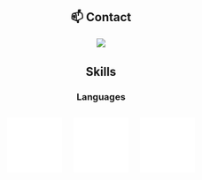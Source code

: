 <div align="center">

## 📫 Contact

<a href="https://skillicons.dev">
  <img src="https://skillicons.dev/icons?i=discord"/>
</a>

## Skills

### Languages

</div>

<div style="display: flex; justify-content: center; align-items: center;">

  <div style="text-align: center; margin: 10px;">
    <img src="./images/cpp-logo.svg"
          style="width: 100px; height: 100px;"
          alt="C++ Logo"
          />
    <br />
  </div>
  
  <div style="text-align: center; margin: 10px;">
    <img src="./images/erlang-logo.svg"
          style="width: 100px; height: 100px;"
          alt="Erlang Logo"
          />
    <br />
  </div>
  
  <div style="text-align: center; margin: 10px;">
    <img src="./images/java-logo.svg"
          style="width: 100px; height: 100px;"
          alt="Java Logo"
          />
    <br />
  </div>

</div>









<!--
**DoubleXEric/DoubleXEric** is a ✨ _special_ ✨ repository because its `README.md` (this file) appears on your GitHub profile.

Here are some ideas to get you started:

- 🔭 I’m currently working on ...
- 🌱 I’m currently learning ...
- 👯 I’m looking to collaborate on ...
- 🤔 I’m looking for help with ...
- 💬 Ask me about ...
- 📫 How to reach me: ...
- 😄 Pronouns: ...
- ⚡ Fun fact: ...
-->
